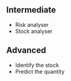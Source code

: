
## Intermediate 
 - Risk analyser 
 - Stock analyser


## Advanced
* Identify the stock
* Predict the quantity


